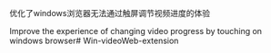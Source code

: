 优化了windows浏览器无法通过触屏调节视频进度的体验

Improve the experience of changing video progress by touching on windows browser# Win-videoWeb-extension
